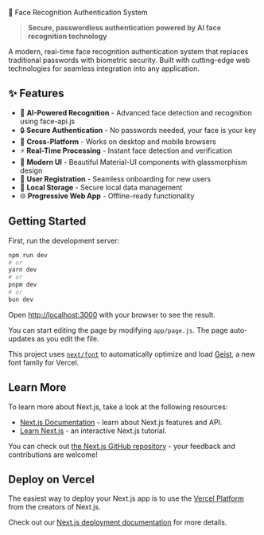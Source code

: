 🔐 Face Recognition Authentication System
 > **Secure, passwordless authentication powered by AI face recognition technology**

A modern, real-time face recognition authentication system that replaces traditional passwords with biometric security. Built with cutting-edge web technologies for seamless integration into any application.

## ✨ Features

- 🤖 **AI-Powered Recognition** - Advanced face detection and recognition using face-api.js
- 🔒 **Secure Authentication** - No passwords needed, your face is your key
- 📱 **Cross-Platform** - Works on desktop and mobile browsers
- ⚡ **Real-Time Processing** - Instant face detection and verification
- 🎨 **Modern UI** - Beautiful Material-UI components with glassmorphism design
- 🔄 **User Registration** - Seamless onboarding for new users
- 💾 **Local Storage** - Secure local data management
- 🌐 **Progressive Web App** - Offline-ready functionality

## Getting Started

First, run the development server:

```bash
npm run dev
# or
yarn dev
# or
pnpm dev
# or
bun dev
```

Open [http://localhost:3000](http://localhost:3000) with your browser to see the result.

You can start editing the page by modifying `app/page.js`. The page auto-updates as you edit the file.

This project uses [`next/font`](https://nextjs.org/docs/app/building-your-application/optimizing/fonts) to automatically optimize and load [Geist](https://vercel.com/font), a new font family for Vercel.

## Learn More

To learn more about Next.js, take a look at the following resources:

- [Next.js Documentation](https://nextjs.org/docs) - learn about Next.js features and API.
- [Learn Next.js](https://nextjs.org/learn) - an interactive Next.js tutorial.

You can check out [the Next.js GitHub repository](https://github.com/vercel/next.js) - your feedback and contributions are welcome!

## Deploy on Vercel

The easiest way to deploy your Next.js app is to use the [Vercel Platform](https://vercel.com/new?utm_medium=default-template&filter=next.js&utm_source=create-next-app&utm_campaign=create-next-app-readme) from the creators of Next.js.

Check out our [Next.js deployment documentation](https://nextjs.org/docs/app/building-your-application/deploying) for more details.
